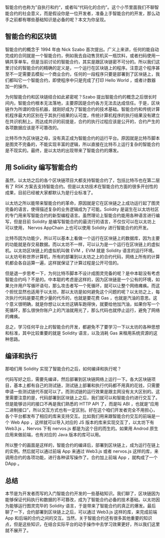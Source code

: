 智能合约也称为”自执行和约“，或者叫“代码化的合约”。这个小节里面我们不聊智能合约的社会意义，而是假设你是一位开发者，准备上手智能合约的开发，那么动手之前都有哪些基础知识是必备的呢？本文为你呈现。

## 智能合约和区块链

智能合约的概念于 1994 年由 Nick Szabo 首次提出。广义上来讲，任何的能自动完成的合同就是一个智能合约，例如我去自动售货机买一瓶饮料，或者扫码使用一辆共享单车。但是当前讨论的智能合约，其实是跟区块链密不可分的。所以我们这里讨论的智能合约的精确的定义是，一个运行在区块链上的程序。注意这个程序甚至不一定需要去模拟一个商业合约，任何的一段程序只要是部署到了区块链上，我们都叫它一个智能合约，即使程序中只是完成了打印 Hello World ，或者计数器加一的操作。

为何智能合约和区块链结合如此紧密呢？Szabo 提出智能合约的概念之后很长时间内，智能合约根本无法落地，主要原因是合约各方无法去达成信任。于是，区块链作为所谓的信任机器，就刚好成为了智能合约的技术基础。智能合约和传统计算机程序最大的区别在于其执行结果的认可度，传统计算机程序的执行结果没有建立在共识机制上。而达成共识的前提是，合约的执行过程应该是公开的，合约产生的各项数据应该是不可篡改的。

比特币作为区块链之母，没有真正成为智能合约的运行平台。原因就是比特币脚本是图灵不完备的，不能实现丰富的逻辑，所以直接在比特币上运行复杂的智能合约是不现实的。最终，是以太坊的出现带来了智能合约的爆发。

## 用 Solidity 编写智能合约

虽然，以太坊之后的各个区块链项目大都支持智能合约了，包括比特币也在第二层有了 RSK 方案去支持智能合约。但是以太坊技术在智能合约方面的很多开创性的成果，目前已经被大家都默认为是行业标准了。

以太坊之所以能带来智能合约的革命，原因就是它在区块链之上成功运行起了图灵完备的语言，使得描述复杂的业务逻辑成为了可能。Solidity 是诞生在以太坊社区的专门用来写智能合约的新型编程语言。虽然理论上智能合约能用各种语言进行编写，但是目前 Solidity 是编写智能合约的最流行的语言，不仅仅可以在以太坊上可以使用， Nervos AppChain 上也可以使用 Solidity 进行智能合约的开发。

比特币因为功能少，所以可以基本上看做一个运行在区块链上的数据库，因为主要的功能就是存交易数据。而以太坊不一样，可以认为是一个运行在区块链上的虚拟机。以太坊区块链上的虚拟机叫做 EVM ，EVM 就是 Solidity 语言的运行环境。以太坊号称世界计算机，所有的部署到以太坊之上的合约代码，网络上所有的计算机都会各自运算一遍，这样就保证了计算过程是公开可信的。

但是退一步思考一下，为何比特币脚本不设计成图灵完备的呢？是中本聪没有考虑智能合约吗？不是的。中本聪的考虑是这样的，因为区块链是一个公有的环境，如果允许用户写循环语句，那么攻击者写一个死循环，就可以让整个网络瘫痪。而这个担忧显然也适用于以太坊，那以太坊是如何避免这个问题的呢？以太坊之上，每次执行代码是要花费少量的代币的，也就是要花费 Gas ，也就是汽油的意思。这个意义很明确，就是你想让以太坊这辆车跑得快，就要给他加汽油，如果你写一个死循环，那么很快你账户上的汽油就用光了，那么代码也就停止运行，避免了网络的瘫痪。

总之，学习任何平台上的智能合约开发，都避免不了要学习一下以太坊的各种思想和标准，其中比较重要的就是 Solidity 语言，以及消耗 Gas 来租用系统资源的这种思路。

## 编译和执行

那咱们用 Solidity 实现了智能合约之后，如何编译和执行呢？

代码写好之后，需要先编译，然后部署到区块链网络上运行一下。各大区块链项目，基本上都有自己的测试链，测试链上部署和执行代码都不用真的花钱，只需要申请一些测试链代币就可以了。而测试链的运行效果是跟主网没有太大区别的。这里需要注意的是，代码部署到区块链上之后，我们就可以和智能合约进行交互了。但是能够访问的接口不再是我们熟悉的 HTTP API 了，而是叫 ABI ，也就是“应用二进制接口”，所以交互方式也有一定区别。好在这个咱们开发者完全不用担心，各个平台都发布了相应的库来支持交互。比如我们用来跟智能合约交互的前端是一个 Web App ，这样就可以导入对应的 JS 版本的库来实现交互了，以太坊下有 Web3.js ，Nervos 下有 nervos.js 都是为这个目的而生的。如果用 Androd 原生应用来做前端，也有对应的 Java 版本的库可以用。

所以整个的画面是这样的，智能合约的编译后，部署到区块链上，成为运行在链上的实例。然后就可以通过前端 App 来通过 Web3.js 或者 nervos.js 这样的库，来调用合约的各项功能，进行各种读写操作了。合约加上前端 App ，就构成了一个 DApp 。

## 总结

本节是为开发者而写的入门智能合约开发的一些基础知识。我们聊了，区块链因为能够保证代码执行和数据的不可篡改，成为了智能合约必备的技术基础。以太坊因为能够运行图灵完毕的 Solidity 语言，于是带来了智能合约的真正的爆发。最后聊了一下，合约部署到区块链上之后，可以通过 Web3.js 这样的库，来完成前端 App 和后端的合约之间的交互。当然，关于智能合约还有很多其他重要的知识点，但是这些知识，在结合实际平台的动手操作中去学习效果更好，所以我们这里就不展开了。
